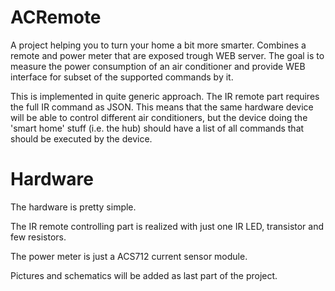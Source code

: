 # ACRemote

A project helping you to turn your home a bit more smarter. Combines a remote and power meter that are exposed trough WEB server. The goal is to measure the power consumption of an air conditioner and provide WEB interface for subset of the supported commands by it.

This is implemented in quite generic approach. The IR remote part requires the full IR command as JSON. This means that the same hardware device will be able to control different air conditioners, but the device doing the 'smart home' stuff (i.e. the hub) should have a list of all commands that should be executed by the device.

# Hardware
The hardware is pretty simple.

The IR remote controlling part is realized with just one IR LED, transistor and few resistors.

The power meter is just a ACS712 current sensor module.

Pictures and schematics will be added as last part of the project.